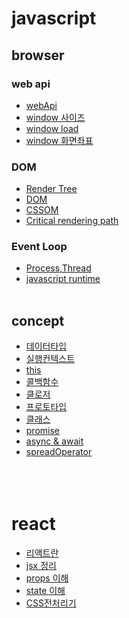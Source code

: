 # javascript

## browser

### web api

- [webApi](https://github.com/gangpyono/DreamCoding_browser101/blob/main/Browser101/API_browser.md)
- [window 사이즈](https://github.com/gangpyono/DreamCoding_browser101/blob/main/Browser101/window_size.md)
- [window load](https://github.com/gangpyono/DreamCoding_browser101/blob/main/Browser101/window_load.md)
- [window 화면좌표](https://github.com/gangpyono/DreamCoding_browser101/blob/main/Browser101/window_coordinates.md)

### DOM

- [Render Tree](https://github.com/gangpyono/DreamCoding_browser101/blob/main/Browser101/Render%20Tree.md)
- [DOM](https://github.com/gangpyono/DreamCoding_browser101/blob/main/Browser101/DOM.md)
- [CSSOM](https://github.com/gangpyono/DreamCoding_browser101/blob/main/Browser101/CSSOM.md)
- [Critical rendering path](https://github.com/gangpyono/DreamCoding_browser101/blob/main/Browser101/Critical%20rendering%20path.md)

### Event Loop

- [Process,Thread](https://github.com/gangpyono/DreamCoding_browser101/blob/main/Browser101/EventLoop/Process%2CThread.md)
- [javascript runtime](https://github.com/gangpyono/DreamCoding_browser101/blob/main/Browser101/EventLoop/Javascript%20runtime.md)
  <br></br>

## concept

- [데이터타입](https://github.com/gangpyono/coreJavascript/blob/main/chapter1_%EB%8D%B0%EC%9D%B4%ED%84%B0%ED%83%80%EC%9E%85.md)
- [실행컨텍스트](https://github.com/gangpyono/coreJavascript/blob/main/chapter2_%EC%8B%A4%ED%96%89%20%EC%BB%A8%ED%85%8D%EC%8A%A4%ED%8A%B8.md)
- [this](https://github.com/gangpyono/coreJavascript/blob/main/chapter3_this.md)
- [콜백함수](https://github.com/gangpyono/coreJavascript/blob/main/chapter4_callback.md)
- [클로저](https://github.com/gangpyono/coreJavascript/blob/main/chapter5_%ED%81%B4%EB%A1%9C%EC%A0%80.md)
- [프로토타입](https://github.com/gangpyono/coreJavascript/blob/main/chapter6.prototype.md)
- [클래스](https://github.com/gangpyono/coreJavascript/blob/main/chapter7.class.md)
- [promise](https://github.com/gangpyono/DreamCoding_browser101/blob/main/Browser101/javascript/ES6/promise.md)
- [async & await](https://github.com/gangpyono/DreamCoding_browser101/blob/main/Browser101/javascript/ES6/async%20%26%20await.md)
- [spreadOperator](https://github.com/gangpyono/DreamCoding_browser101/blob/main/Browser101/javascript/ES6/Spread%20Operator.md)
  <br></br>
  <br></br>

# react

- [리액트란](https://github.com/gangpyono/DreamCoding_react/blob/main/react/what%20is%20react.md)
- [jsx 정리](https://github.com/gangpyono/DreamCoding_react/blob/main/react/jsx.md)
- [props 이해](https://github.com/gangpyono/DreamCoding_react/blob/main/react/props.md)
- [state 이해](https://github.com/gangpyono/DreamCoding_react/blob/main/react/state%EC%9D%B4%ED%95%B4%ED%95%98%EA%B8%B0.md)
- [CSS전처리기](https://github.com/gangpyono/DreamCoding_react/blob/main/react/CSS%EC%A0%84%EC%B2%98%EB%A6%AC%EA%B8%B0.md)
